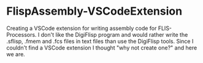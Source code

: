# FlispAssembly-VSCodeExtension
Creating a VSCode extension for writing assembly code for FLIS-Processors. 
I don't like the DigiFlisp program and would rather write the .sflisp, .fmem and .fcs files in text files than use the DigiFlisp tools.
Since I couldn't find a VSCode extension I thought "why not create one?" and here we are. 
